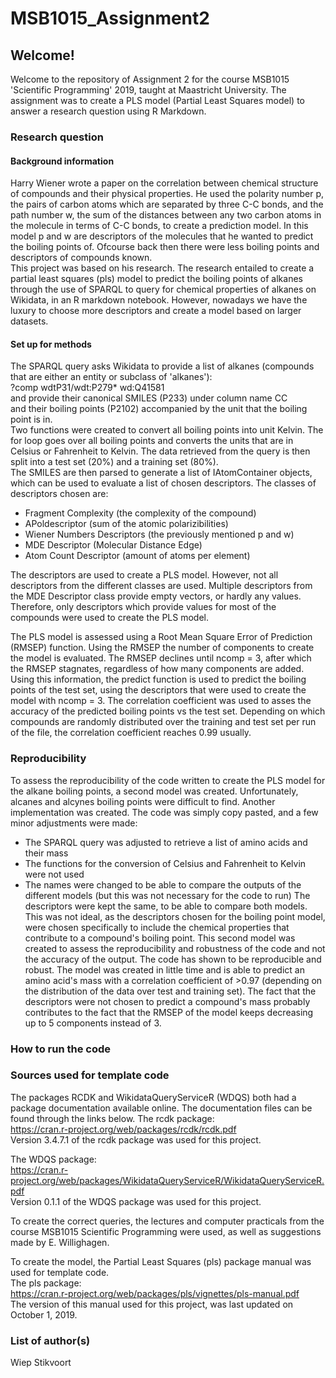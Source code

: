 # MSB1015_Assignment2
## Welcome!
Welcome to the repository of Assignment 2 for the course MSB1015 'Scientific Programming' 2019, taught at Maastricht University. The assignment was to create a PLS model (Partial Least Squares model) to answer a research question using R Markdown. 

### Research question
#### Background information
Harry Wiener wrote a paper on the correlation between chemical structure of compounds and their physical properties. He used the polarity number p, the pairs of carbon atoms which are separated by three C-C bonds, and the path number w, the sum of the distances between any two carbon atoms in the molecule in terms of C-C bonds, to create a prediction model. In this model p and w are descriptors of the molecules that he wanted to predict the boiling points of. Ofcourse back then there were less boiling points and descriptors of compounds known.  
This project was based on his research. The research entailed to create a partial least squares (pls) model to predict the boiling points of alkanes through the use of SPARQL to query for chemical properties of alkanes on Wikidata, in an R markdown notebook. However, nowadays we have the luxury to choose more descriptors and create a model based on larger datasets. 

#### Set up for methods
The SPARQL query asks Wikidata to provide a list of alkanes (compounds that are either an entity or subclass of 'alkanes'):   
?comp wdtP31/wdt:P279* wd:Q41581   
and provide their canonical SMILES (P233) under column name CC  
and their boiling points (P2102) accompanied by the unit that the boiling point is in.  
Two functions were created to convert all boiling points into unit Kelvin. The for loop goes over all boiling points and converts the units that are in Celsius or Fahrenheit to Kelvin. The data retrieved from the query is then split into a test set (20%) and a training set (80%).  
The SMILES are then parsed to generate a list of IAtomContainer objects, which can be used to evaluate a list of chosen descriptors. The classes of descriptors chosen are:
- Fragment Complexity (the complexity of the compound)
- APoldescriptor (sum of the atomic polarizibilities) 
- Wiener Numbers Descriptors (the previously mentioned p and w)
- MDE Descriptor (Molecular Distance Edge) 
- Atom Count Descriptor (amount of atoms per element)  

The descriptors are used to create a PLS model. However, not all descriptors from the different classes are used. Multiple descriptors from the MDE Descriptor class provide empty vectors, or hardly any values. Therefore, only descriptors which provide values for most of the compounds were used to create the PLS model.   

The PLS model is assessed using a Root Mean Square Error of Prediction (RMSEP) function. Using the RMSEP the number of components to create the model is evaluated. The RMSEP declines until ncomp = 3, after which the RMSEP stagnates, regardless of how many components are added. Using this information, the predict function is used to predict the boiling points of the test set, using the descriptors that were used to create the model with ncomp = 3. 
The correlation coefficient was used to asses the accuracy of the predicted boiling points vs the test set. Depending on which compounds are randomly distributed over the training and test set per run of the file, the correlation coefficient reaches 0.99 usually.

### Reproducibility
To assess the reproducibility of the code written to create the PLS model for the alkane boiling points, a second model was created. Unfortunately, alcanes and alcynes boiling points were difficult to find. Another implementation was created. The code was simply copy pasted, and a few minor adjustments were made:
- The SPARQL query was adjusted to retrieve a list of amino acids and their mass
- The functions for the conversion of Celsius and Fahrenheit to Kelvin were not used
- The names were changed to be able to compare the outputs of the different models (but this was not necessary for the code to run)
The descriptors were kept the same, to be able to compare both models. This was not ideal, as the descriptors chosen for the boiling point model, were chosen specifically to include the chemical properties that contribute to a compound's boiling point. This second model was created to assess the reproducibility and robustness of the code and not the accuracy of the output. 
The code has shown to be reproducible and robust. The model was created in little time and is able to predict an amino acid's mass with a correlation coefficient of >0.97 (depending on the distribution of the data over test and training set). The fact that the descriptors were not chosen to predict a compound's mass probably contributes to the fact that the RMSEP of the model keeps decreasing up to 5 components instead of 3. 

### How to run the code


### Sources used for template code
The packages RCDK and WikidataQueryServiceR (WDQS) both had a package documentation available online. The documentation files can be found through the links below.
The rcdk package:  
https://cran.r-project.org/web/packages/rcdk/rcdk.pdf  
Version 3.4.7.1 of the rcdk package was used for this project.

The WDQS package:  
https://cran.r-project.org/web/packages/WikidataQueryServiceR/WikidataQueryServiceR.pdf  
Version 0.1.1 of the WDQS package was used for this project.

To create the correct queries, the lectures and computer practicals from the course MSB1015 Scientific Programming were used, as well as suggestions made by E. Willighagen. 

To create the model, the Partial Least Squares (pls) package manual was used for template code.   
The pls package:  
https://cran.r-project.org/web/packages/pls/vignettes/pls-manual.pdf  
The version of this manual used for this project, was last updated on October 1, 2019.

### List of author(s)
Wiep Stikvoort

